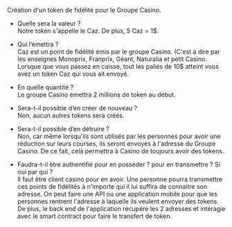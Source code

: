 Création d'un token de fidélité pour le Groupe Casino. 

- Quelle sera la valeur ?
<br>Notre token s'appelle le Caz. De plus, 5 Caz = 1$.</br>

- Qui l’émettra ? 
<br>Caz est un point de fidélité émis par le groupe Casino. (C'est à dire par les enseignes Monoprix, Franprix, Géant, Naturalia et petit Casino.
Lorsque que vous passez en caisse, tout les paliés de 10$ atteint vous avez un token Caz qui vous ait envoyé.</br>

- En quelle quantité ?
<br>Le groupe Casino émettra 2 millions de token au début.</br>

- Sera-t-il possible d’en créer de nouveau ?
<br>Non, aucun autres tokens sera créés. </br>

- Sera-t-il possible d’en détruire ?
<br>Non, car même lorsqu'ils sont utilisés par les personnes pour avoir une réduction sur leurs courses, ils seront envoyés à l'adresse du Groupe Casino. 
De ce fait, celà permettra à Casino de toujours avoir des tokens.</br>

- Faudra-t-il être authentifié pour en posséder ? pour en transmettre ? Si oui par qui ?
<br>Il faut être client casino pour en avoir. Une personne pourra transmettre ces points de fidélités à n'importe qui il lui suffira de connaitre son adresse. 
On peut faire une API ou une application mobile pour que les personnes rentrent l'adresse à laquelle ils veulent envoyer des tokens. De plus, le back end 
de l'application récupére les 2 adresses et intéragie avec le smart contract pour faire le transfert de token.</br>

